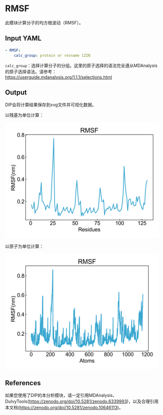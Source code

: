 # RMSF

此模块计算分子的均方根波动（RMSF）。

## Input YAML

```yaml
- RMSF:
    calc_group: protein or resname 1ZIN
```

`calc_group`：选择计算分子的分组。这里的原子选择的语法完全遵从MDAnalysis的原子选择语法。请参考：https://userguide.mdanalysis.org/1.1.1/selections.html


## Output

DIP会将计算结果保存到xvg文件并可视化数据。

以残基为单位计算：

![rmsf_residue](static/RMSF_rmsf_residue.png)

以原子为单位计算：

![rmsf_atom](static/RMSF_rmsf_atom.png)


## References

如果您使用了DIP的本分析模块，请一定引用MDAnalysis、DuIvyTools(https://zenodo.org/doi/10.5281/zenodo.6339993)，以及合理引用本文档(https://zenodo.org/doi/10.5281/zenodo.10646113)。